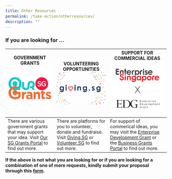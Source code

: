 ```yaml
---
title: Other Resources
permalink: /take-action/otherresources/
description: ""
---
```

### If you are looking for ... 



| GOVERNMENT GRANTS ![](/images/our%20sg%20grants%20portal.jpg) | VOLUNTEERING OPPORTUNITIES ![](/images/givingsg.jpg) | SUPPORT FOR COMMERCIAL IDEAS ![](/images/enterprise%20development%20grant.png)|
| -------- | -------- | -------- |
| There are various government grants that may support your idea. Visit [Our SG Grants Portal](https://oursggrants.gov.sg) to find out more.  | There are platforms for you to volunteer, donate and fundraise. Visit [Giving.SG](https://www.giving.sg) or [Volunteer.SG](https://www.volunteer.gov.sg/) to find out more. | For support of commerical ideas, you may visit the [Enterprise Development Grant](https://www.enterprisesg.gov.sg/financial-support/enterprise-development-grant) or the [Business Grants Portal](https://www.businessgrants.gov.sg/) to find out more.

**If the above is not what you are looking for or if you are looking for a combination of one of more requests, kindly submit your proposal through this [form](https://go.gov.sg/takeactiontoday).**